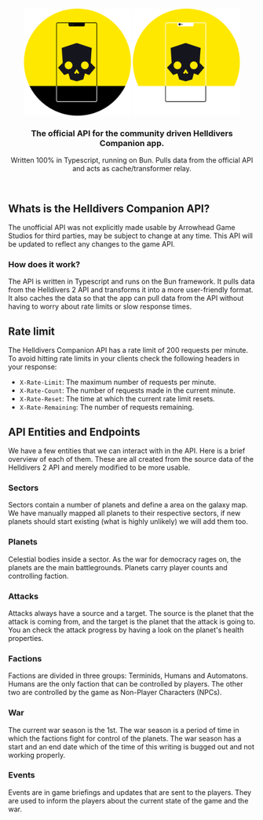 <p align="center">
  <img src="./assets/logo-light.png#gh-light-mode-only" width="218px" alt="Helldivers Companion logo" />
  <img src="./assets/logo-dark.png#gh-dark-mode-only" width="218px" alt="Helldivers Companion logo" />
</p>

<h3 align="center">The official API for the community driven Helldivers Companion app.</h3>
<p align="center">Written 100% in Typescript, running on Bun. Pulls data from the official API and acts as cache/transformer relay.</p>

<br>

## Whats is the Helldivers Companion API?

The unofficial API was not explicitly made usable by Arrowhead Game Studios for third parties, may be subject to change at any time. This API will be updated to reflect any changes to the game API.

### How does it work?

The API is written in Typescript and runs on the Bun framework. It pulls data from the Helldivers 2 API and transforms it into a more user-friendly format. It also caches the data so that the app can pull data from the API without having to worry about rate limits or slow response times.

## Rate limit

The Helldivers Companion API has a rate limit of 200 requests per minute. To avoid hitting rate limits in your clients check the following headers in your response:

- `X-Rate-Limit`: The maximum number of requests per minute.
- `X-Rate-Count`: The number of requests made in the current minute.
- `X-Rate-Reset`: The time at which the current rate limit resets.
- `X-Rate-Remaining`: The number of requests remaining.

## API Entities and Endpoints

We have a few entities that we can interact with in the API. Here is a brief overview of each of them. These are all created from the source data of the Helldivers 2 API and merely modified to be more usable.

### Sectors

Sectors contain a number of planets and define a area on the galaxy map. We have manually mapped all planets to their respective sectors, if new planets should start existing (what is highly unlikely) we will add them too.

### Planets

Celestial bodies inside a sector. As the war for democracy rages on, the planets are the main battlegrounds. Planets carry player counts and controlling faction.

### Attacks

Attacks always have a source and a target. The source is the planet that the attack is coming from, and the target is the planet that the attack is going to. You an check the attack progress by having a look on the planet's health properties.

### Factions

Factions are divided in three groups: Terminids, Humans and Automatons. Humans are the only faction that can be controlled by players. The other two are controlled by the game as Non-Player Characters (NPCs).

### War

The current war season is the 1st. The war season is a period of time in which the factions fight for control of the planets. The war season has a start and an end date which of the time of this writing is bugged out and not working properly.

### Events

Events are in game briefings and updates that are sent to the players. They are used to inform the players about the current state of the game and the war.
